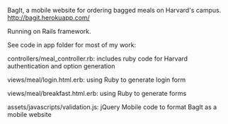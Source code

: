 BagIt, a mobile website for ordering bagged meals on Harvard's campus. 
http://bagit.herokuapp.com/

Running on Rails framework. 

See code in app folder for most of my work:

controllers/meal_controller.rb: 
	includes ruby code for Harvard authentication and option generation

views/meal/login.html.erb: 
	using Ruby to generate login form

views/meal/breakfast.html.erb: 
	using Ruby to generate forms

assets/javascripts/validation.js: 
	jQuery Mobile code to format BagIt as a mobile website
